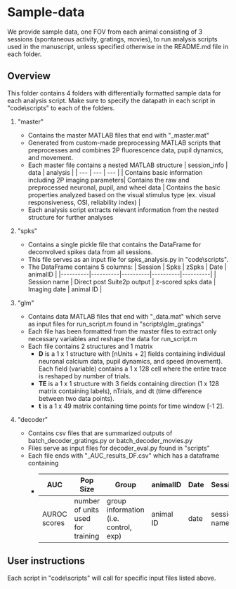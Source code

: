 # Sample-data 
We provide sample data, one FOV from each animal consisting of 3 sessions (spontaneous activity, gratings, movies), to run analysis scripts used in the manuscript, unless specified otherwise in the README.md file in each folder.

## Overview
This folder contains 4 folders with differentially formatted sample data for each analysis script.
Make sure to specify the datapath in each script in "code\scripts\" to each of the folders. 

1. "master\"
   - Contains the master MATLAB files that end with "_master.mat"
   - Generated from custom-made preprocessing MATLAB scripts that preprocesses and combines 2P fluorescence data, pupil dynamics, and movement. 
   - Each master file contains a nested MATLAB structure
     | session_info   | data    | analysis       |
     | ---    | ---   | ---     |
     | Contains basic information including 2P imaging parameters| Contains the raw and preprocessed neuronal, pupil, and wheel data | Contains the basic properties analyzed based on the visual stimulus type (ex. visual responsiveness, OSI, reliability index) |
   - Each analysis script extracts relevant information from the nested structure for further analyses 

2. "spks\"
   - Contains a single pickle file that contains the DataFrame for deconvolved spikes data from all sessions.
   - This file serves as an input file for spks_analysis.py in "code\scripts\".
   - The DataFrame contains 5 columns:
     | Session  | Spks     | zSpks    | Date     | animalID |
     |----------|----------|----------|----------|----------|
     | Session name  | Direct post Suite2p output  | z-scored spks data  | Imaging date | animal ID   |

3. "glm\"
   - Contains data MATLAB files that end with "_data.mat" which serve as input files for run_script.m found in "scripts\glm_gratings\"
   - Each file has been formatted from the master files to extract only necessary variables and reshape the data for run_script.m
   - Each file contains 2 structures and 1 matrix
      - **D** is a 1 x 1 structure with [nUnits + 2] fields containing individual neuronal calcium data, pupil dynamics, and speed (movement). Each field (variable) contains a 1 x 128 cell where the entire trace is reshaped by number of trials.
      - **TE** is a 1 x 1 structure with 3 fields containing direction (1 x 128 matrix containing labels), nTrials, and dt (time difference between two data points).
      - **t** is a 1 x 49 matrix containing time points for time window [-1 2].
4. "decoder\"
   - Contains csv files that are summarized outputs of batch_decoder_gratings.py or batch_decoder_movies.py
   - Files serve as input files for decoder_eval.py found in "scripts\"
   - Each file ends with "_AUC_results_DF.csv" which has a dataframe containing
      - | AUC   | Pop Size | Group | animalID | Date | Session
        | --- | ---   | ---  | --- | --- | --- | 
        | AUROC scores| number of units used for training | group information (i.e. control, exp) | animal ID | date | session name|

## User instructions
Each script in "code\scripts\" will call for specific input files listed above. 
